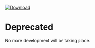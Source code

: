 [![Download](https://api.bintray.com/packages/michael-bel/maven/material/images/download.svg)](https://bintray.com/michael-bel/maven/material/_latestVersion)

# Deprecated
No more development will be taking place.
